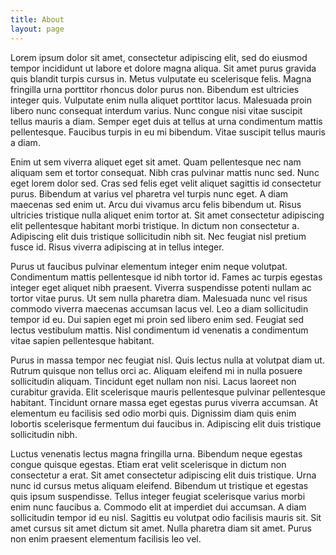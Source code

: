 ```yaml
---
title: About
layout: page
---
```


Lorem ipsum dolor sit amet, consectetur adipiscing elit, sed do eiusmod tempor incididunt ut labore et dolore magna aliqua. Sit amet purus gravida quis blandit turpis cursus in. Metus vulputate eu scelerisque felis. Magna fringilla urna porttitor rhoncus dolor purus non. Bibendum est ultricies integer quis. Vulputate enim nulla aliquet porttitor lacus. Malesuada proin libero nunc consequat interdum varius. Nunc congue nisi vitae suscipit tellus mauris a diam. Semper eget duis at tellus at urna condimentum mattis pellentesque. Faucibus turpis in eu mi bibendum. Vitae suscipit tellus mauris a diam.

Enim ut sem viverra aliquet eget sit amet. Quam pellentesque nec nam aliquam sem et tortor consequat. Nibh cras pulvinar mattis nunc sed. Nunc eget lorem dolor sed. Cras sed felis eget velit aliquet sagittis id consectetur purus. Bibendum at varius vel pharetra vel turpis nunc eget. A diam maecenas sed enim ut. Arcu dui vivamus arcu felis bibendum ut. Risus ultricies tristique nulla aliquet enim tortor at. Sit amet consectetur adipiscing elit pellentesque habitant morbi tristique. In dictum non consectetur a. Adipiscing elit duis tristique sollicitudin nibh sit. Nec feugiat nisl pretium fusce id. Risus viverra adipiscing at in tellus integer.

Purus ut faucibus pulvinar elementum integer enim neque volutpat. Condimentum mattis pellentesque id nibh tortor id. Fames ac turpis egestas integer eget aliquet nibh praesent. Viverra suspendisse potenti nullam ac tortor vitae purus. Ut sem nulla pharetra diam. Malesuada nunc vel risus commodo viverra maecenas accumsan lacus vel. Leo a diam sollicitudin tempor id eu. Dui sapien eget mi proin sed libero enim sed. Feugiat sed lectus vestibulum mattis. Nisl condimentum id venenatis a condimentum vitae sapien pellentesque habitant.

Purus in massa tempor nec feugiat nisl. Quis lectus nulla at volutpat diam ut. Rutrum quisque non tellus orci ac. Aliquam eleifend mi in nulla posuere sollicitudin aliquam. Tincidunt eget nullam non nisi. Lacus laoreet non curabitur gravida. Elit scelerisque mauris pellentesque pulvinar pellentesque habitant. Tincidunt ornare massa eget egestas purus viverra accumsan. At elementum eu facilisis sed odio morbi quis. Dignissim diam quis enim lobortis scelerisque fermentum dui faucibus in. Adipiscing elit duis tristique sollicitudin nibh.

Luctus venenatis lectus magna fringilla urna. Bibendum neque egestas congue quisque egestas. Etiam erat velit scelerisque in dictum non consectetur a erat. Sit amet consectetur adipiscing elit duis tristique. Urna nunc id cursus metus aliquam eleifend. Bibendum ut tristique et egestas quis ipsum suspendisse. Tellus integer feugiat scelerisque varius morbi enim nunc faucibus a. Commodo elit at imperdiet dui accumsan. A diam sollicitudin tempor id eu nisl. Sagittis eu volutpat odio facilisis mauris sit. Sit amet cursus sit amet dictum sit amet. Nulla pharetra diam sit amet. Purus non enim praesent elementum facilisis leo vel.